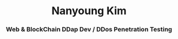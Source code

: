 
<div align="center">
  
  <h1>Nanyoung Kim</h1>


### Web & BlockChain DDap Dev /  DDos Penetration Testing
